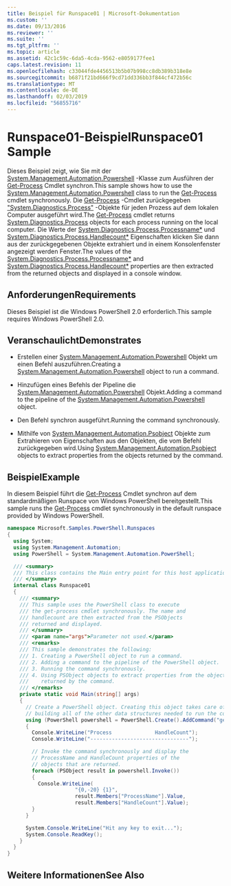```yaml
---
title: Beispiel für Runspace01 | Microsoft-Dokumentation
ms.custom: ''
ms.date: 09/13/2016
ms.reviewer: ''
ms.suite: ''
ms.tgt_pltfrm: ''
ms.topic: article
ms.assetid: 42c1c59c-6da5-4cda-9562-e8059177fee1
caps.latest.revision: 11
ms.openlocfilehash: c33044fde4456513b5b07b998cc8db389b318e8e
ms.sourcegitcommit: b6871f21bd666f9cd71dd336bb3f844cf472b56c
ms.translationtype: MT
ms.contentlocale: de-DE
ms.lasthandoff: 02/03/2019
ms.locfileid: "56855716"
---
```

# <a name="runspace01-sample"></a><span data-ttu-id="d0356-102">Runspace01-Beispiel</span><span class="sxs-lookup"><span data-stu-id="d0356-102">Runspace01 Sample</span></span>

<span data-ttu-id="d0356-103">Dieses Beispiel zeigt, wie Sie mit der [System.Management.Automation.Powershell](/dotnet/api/system.management.automation.powershell) -Klasse zum Ausführen der [Get-Process](/powershell/module/Microsoft.PowerShell.Management/Get-Process) Cmdlet synchron.</span><span class="sxs-lookup"><span data-stu-id="d0356-103">This sample shows how to use the [System.Management.Automation.Powershell](/dotnet/api/system.management.automation.powershell) class to run the [Get-Process](/powershell/module/Microsoft.PowerShell.Management/Get-Process) cmdlet synchronously.</span></span> <span data-ttu-id="d0356-104">Die [Get-Process](/powershell/module/Microsoft.PowerShell.Management/Get-Process) -Cmdlet zurückgegeben ["System.Diagnostics.Process"](/dotnet/api/System.Diagnostics.Process) -Objekte für jeden Prozess auf dem lokalen Computer ausgeführt wird.</span><span class="sxs-lookup"><span data-stu-id="d0356-104">The [Get-Process](/powershell/module/Microsoft.PowerShell.Management/Get-Process) cmdlet returns [System.Diagnostics.Process](/dotnet/api/System.Diagnostics.Process) objects for each process running on the local computer.</span></span> <span data-ttu-id="d0356-105">Die Werte der [System.Diagnostics.Process.Processname\*](/dotnet/api/System.Diagnostics.Process.ProcessName) und [System.Diagnostics.Process.Handlecount\*](/dotnet/api/System.Diagnostics.Process.Handlecount) Eigenschaften klicken Sie dann aus der zurückgegebenen Objekte extrahiert und in einem Konsolenfenster angezeigt werden Fenster.</span><span class="sxs-lookup"><span data-stu-id="d0356-105">The values of the [System.Diagnostics.Process.Processname\*](/dotnet/api/System.Diagnostics.Process.ProcessName) and [System.Diagnostics.Process.Handlecount\*](/dotnet/api/System.Diagnostics.Process.Handlecount) properties are then extracted from the returned objects and displayed in a console window.</span></span>

## <a name="requirements"></a><span data-ttu-id="d0356-106">Anforderungen</span><span class="sxs-lookup"><span data-stu-id="d0356-106">Requirements</span></span>

 <span data-ttu-id="d0356-107">Dieses Beispiel ist die Windows PowerShell 2.0 erforderlich.</span><span class="sxs-lookup"><span data-stu-id="d0356-107">This sample requires Windows PowerShell 2.0.</span></span>

## <a name="demonstrates"></a><span data-ttu-id="d0356-108">Veranschaulicht</span><span class="sxs-lookup"><span data-stu-id="d0356-108">Demonstrates</span></span>

- <span data-ttu-id="d0356-109">Erstellen einer [System.Management.Automation.Powershell](/dotnet/api/system.management.automation.powershell) Objekt um einen Befehl auszuführen.</span><span class="sxs-lookup"><span data-stu-id="d0356-109">Creating a [System.Management.Automation.Powershell](/dotnet/api/system.management.automation.powershell) object to run a command.</span></span>

- <span data-ttu-id="d0356-110">Hinzufügen eines Befehls der Pipeline die [System.Management.Automation.Powershell](/dotnet/api/system.management.automation.powershell) Objekt.</span><span class="sxs-lookup"><span data-stu-id="d0356-110">Adding a command to the pipeline of the [System.Management.Automation.Powershell](/dotnet/api/system.management.automation.powershell) object.</span></span>

- <span data-ttu-id="d0356-111">Den Befehl synchron ausgeführt.</span><span class="sxs-lookup"><span data-stu-id="d0356-111">Running the command synchronously.</span></span>

- <span data-ttu-id="d0356-112">Mithilfe von [System.Management.Automation.Psobject](/dotnet/api/System.Management.Automation.PSObject) Objekte zum Extrahieren von Eigenschaften aus den Objekten, die vom Befehl zurückgegeben wird.</span><span class="sxs-lookup"><span data-stu-id="d0356-112">Using [System.Management.Automation.Psobject](/dotnet/api/System.Management.Automation.PSObject) objects to extract properties from the objects returned by the command.</span></span>

## <a name="example"></a><span data-ttu-id="d0356-113">Beispiel</span><span class="sxs-lookup"><span data-stu-id="d0356-113">Example</span></span>

 <span data-ttu-id="d0356-114">In diesem Beispiel führt die [Get-Process](/powershell/module/Microsoft.PowerShell.Management/Get-Process) Cmdlet synchron auf dem standardmäßigen Runspace von Windows PowerShell bereitgestellt.</span><span class="sxs-lookup"><span data-stu-id="d0356-114">This sample runs the [Get-Process](/powershell/module/Microsoft.PowerShell.Management/Get-Process) cmdlet synchronously in the default runspace provided by Windows PowerShell.</span></span>

```csharp
namespace Microsoft.Samples.PowerShell.Runspaces
{
  using System;
  using System.Management.Automation;
  using PowerShell = System.Management.Automation.PowerShell;

  /// <summary>
  /// This class contains the Main entry point for this host application.
  /// </summary>
  internal class Runspace01
  {
    /// <summary>
    /// This sample uses the PowerShell class to execute
    /// the get-process cmdlet synchronously. The name and
    /// handlecount are then extracted from the PSObjects
    /// returned and displayed.
    /// </summary>
    /// <param name="args">Parameter not used.</param>
    /// <remarks>
    /// This sample demonstrates the following:
    /// 1. Creating a PowerShell object to run a command.
    /// 2. Adding a command to the pipeline of the PowerShell object.
    /// 3. Running the command synchronously.
    /// 4. Using PSObject objects to extract properties from the objects
    ///    returned by the command.
    /// </remarks>
    private static void Main(string[] args)
    {
      // Create a PowerShell object. Creating this object takes care of
      // building all of the other data structures needed to run the command.
      using (PowerShell powershell = PowerShell.Create().AddCommand("get-process"))
      {
        Console.WriteLine("Process              HandleCount");
        Console.WriteLine("--------------------------------");

        // Invoke the command synchronously and display the
        // ProcessName and HandleCount properties of the
        // objects that are returned.
        foreach (PSObject result in powershell.Invoke())
        {
          Console.WriteLine(
                      "{0,-20} {1}",
                      result.Members["ProcessName"].Value,
                      result.Members["HandleCount"].Value);
        }
      }

      System.Console.WriteLine("Hit any key to exit...");
      System.Console.ReadKey();
    }
  }
}
```

## <a name="see-also"></a><span data-ttu-id="d0356-115">Weitere Informationen</span><span class="sxs-lookup"><span data-stu-id="d0356-115">See Also</span></span>
